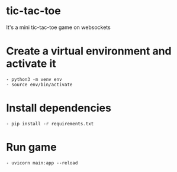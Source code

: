 # tic-tac-toe

It's a mini tic-tac-toe game on websockets

# Create a virtual environment and activate it
    - python3 -m venv env 
    - source env/bin/activate

# Install dependencies
    - pip install -r requirements.txt

# Run game
    - uvicorn main:app --reload


